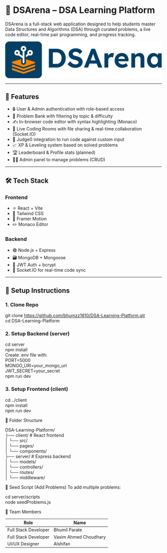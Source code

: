 # 🧠 DSArena – DSA Learning Platform

DSArena is a full-stack web application designed to help students master Data Structures and Algorithms (DSA) through curated problems, a live code editor, real-time pair programming, and progress tracking.

![DSArena Banner](./client/src/assets/Logo/dsalogo.svg)

---

## 🚀 Features

- 🔒 User & Admin authentication with role-based access
- 🧩 Problem Bank with filtering by topic & difficulty
- ✍️ In-browser code editor with syntax highlighting (Monaco)
- 👥 Live Coding Rooms with file sharing & real-time collaboration (Socket.IO)
- 🧪 Judge0 integration to run code against custom input
- 📈 XP & Leveling system based on solved problems
- 🏆 Leaderboard & Profile stats (planned)
- 🧑‍💻 Admin panel to manage problems (CRUD)

---

## 🛠️ Tech Stack

### Frontend
- ⚛️ React + Vite
- 🎨 Tailwind CSS
- 🧠 Framer Motion
- ✏️ Monaco Editor

### Backend
- 🟢 Node.js + Express
- 🗃️ MongoDB + Mongoose
- 🔐 JWT Auth + bcrypt
- 📡 Socket.IO for real-time code sync

---

## 🔧 Setup Instructions

### 1. Clone Repo

git clone https://github.com/bhumzz1810/DSA-Learning-Platform.git<br>
cd DSA-Learning-Platform


### 2. Setup Backend (server)

cd server<br>
npm install<br>
Create .env file with:<br>
PORT=5000<br>
MONGO_URI=your_mongo_url<br>
JWT_SECRET=your_secret<br>
npm run dev<br>

### 3. Setup Frontend (client)

cd ../client<br>
npm install<br>
npm run dev<br>


📁 Folder Structure

DSA-Learning-Platform/<br>
├── client/          # React frontend<br>
│   └── src/<br>
│       └── pages/<br>
│       └── components/<br>
├── server/          # Express backend<br>
│   └── models/<br>
│   └── controllers/<br>
│   └── routes/<br>
│   └── middleware/<br>


🧪 Seed Script (Add Problems)
To add multiple problems:<br>

cd server/scripts<br>
node seedProblems.js<br>


👥 Team Members

| Role                   | Name                    |
|------------------------|-------------------------|
| Full Stack Developer   | Bhumil Parate           |
| Full Stack Developer   | Vasim Ahmed Choudhary   |
| UI/UX Designer         | Alshifan                |


